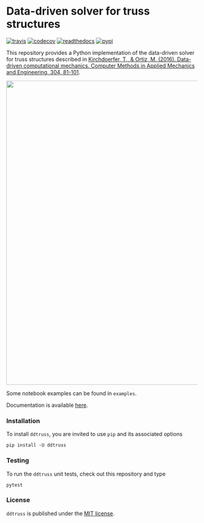 # Data-driven solver for truss structures

[![travis](https://img.shields.io/travis/tianyikillua/ddtruss.svg?style=flat-square)](https://travis-ci.org/tianyikillua/ddtruss)
[![codecov](https://img.shields.io/codecov/c/github/tianyikillua/ddtruss.svg?style=flat-square)](https://codecov.io/gh/tianyikillua/ddtruss)
[![readthedocs](https://readthedocs.org/projects/ddtruss/badge/?version=latest&style=flat-square)](https://readthedocs.org/projects/ddtruss/?badge=latest)
[![pypi](https://img.shields.io/pypi/v/ddtruss.svg?style=flat-square)](https://pypi.org/project/ddtruss)

This repository provides a Python implementation of the data-driven solver for truss structures described in [Kirchdoerfer, T., & Ortiz, M. (2016). Data-driven computational mechanics. Computer Methods in Applied Mechanics and Engineering, 304, 81-101](https://www.sciencedirect.com/science/article/pii/S0045782516300238).

<p align="center">
  <img src="https://user-images.githubusercontent.com/4027283/63096980-9561cb00-bf6f-11e9-88a7-d07081138f19.png" width="800">
</p>

Some notebook examples can be found in `examples`.

Documentation is available [here](https://ddtruss.readthedocs.io).

### Installation

To install `ddtruss`, you are invited to use `pip` and its associated options
```
pip install -U ddtruss
```

### Testing

To run the `ddtruss` unit tests, check out this repository and type
```
pytest
```

### License

`ddtruss` is published under the [MIT license](https://en.wikipedia.org/wiki/MIT_License).
